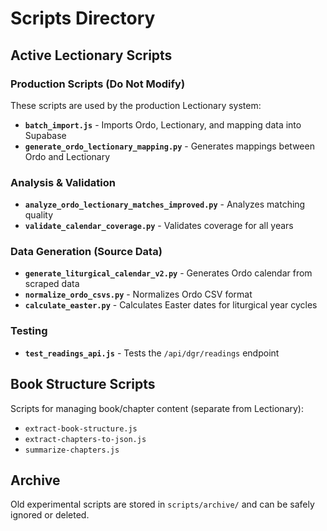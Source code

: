 # Scripts Directory

## Active Lectionary Scripts

### Production Scripts (Do Not Modify)
These scripts are used by the production Lectionary system:

- **`batch_import.js`** - Imports Ordo, Lectionary, and mapping data into Supabase
- **`generate_ordo_lectionary_mapping.py`** - Generates mappings between Ordo and Lectionary

### Analysis & Validation
- **`analyze_ordo_lectionary_matches_improved.py`** - Analyzes matching quality
- **`validate_calendar_coverage.py`** - Validates coverage for all years

### Data Generation (Source Data)
- **`generate_liturgical_calendar_v2.py`** - Generates Ordo calendar from scraped data
- **`normalize_ordo_csvs.py`** - Normalizes Ordo CSV format
- **`calculate_easter.py`** - Calculates Easter dates for liturgical year cycles

### Testing
- **`test_readings_api.js`** - Tests the `/api/dgr/readings` endpoint

## Book Structure Scripts
Scripts for managing book/chapter content (separate from Lectionary):
- `extract-book-structure.js`
- `extract-chapters-to-json.js`
- `summarize-chapters.js`

## Archive
Old experimental scripts are stored in `scripts/archive/` and can be safely ignored or deleted.
